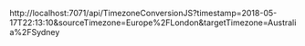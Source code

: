 http://localhost:7071/api/TimezoneConversionJS?timestamp=2018-05-17T22:13:10&sourceTimezone=Europe%2FLondon&targetTimezone=Australia%2FSydney